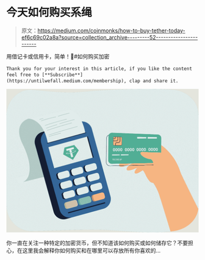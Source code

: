 # 今天如何购买系绳

> 原文：<https://medium.com/coinmonks/how-to-buy-tether-today-ef6c69c02a8a?source=collection_archive---------52----------------------->

用借记卡或信用卡，简单！🤯#如何购买加密

```
Thank you for your interest in this article, if you like the content feel free to [**Subscribe**](https://untilwefall.medium.com/membership), clap and share it.
```

![](img/6403d3e9505be1fb683c00d4f587866d.png)

你一直在关注一种特定的加密货币，但不知道该如何购买或如何储存它？不要担心，在这里我会解释你如何购买和在哪里可以存放所有你喜欢的…